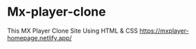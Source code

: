# Mx-player-clone
This MX Player Clone Site Using HTML &amp; CSS
https://mxplayer-homepage.netlify.app/
